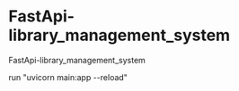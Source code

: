 # FastApi-library_management_system
FastApi-library_management_system

run "uvicorn main:app --reload"
